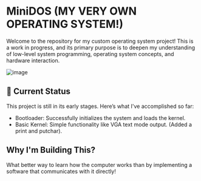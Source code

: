 # MiniDOS (MY VERY OWN OPERATING SYSTEM!)

Welcome to the repository for my custom operating system project! This is a work in progress, and its primary purpose is to deepen my understanding of low-level system programming, operating system concepts, and hardware interaction.

![image](https://github.com/user-attachments/assets/3ab5795c-6074-4b59-9961-bcbbbff90bac)



## 🚧 Current Status
This project is still in its early stages. Here’s what I've accomplished so far:
<ul> 
  <li>
    Bootloader: Successfully initializes the system and loads the kernel.
  </li>
  <li>
    Basic Kernel: Simple functionality like VGA text mode output. (Added a print and putchar).
  </li>
</ul>


## Why I'm Building This?
<p> What better way to learn how the computer works than by implementing a software that communicates with it directly! </p>
